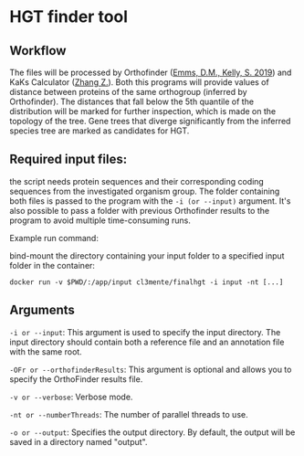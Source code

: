 # HGT finder tool

## Workflow

The files will be processed by Orthofinder ([Emms, D.M., Kelly, S. 2019](https://doi.org/10.1186/s13059-019-1832-y)) and KaKs Calculator ([Zhang Z.](https://doi.org/10.1016/j.gpb.2021.12.002)).
Both this programs will provide values of distance between proteins of the same orthogroup (inferred by Orthofinder).
The distances that fall below the 5th quantile of the distribution will be marked for further inspection, which is made on the topology of the tree. Gene trees that diverge significantly from the inferred species tree are marked as candidates for HGT.

## Required input files:
the script needs protein sequences and their corresponding coding sequences from the investigated organism group.
The folder containing both files is passed to the program with the `-i (or --input)` argument.
It's also possible to pass a folder with previous Orthofinder results to the program to avoid multiple time-consuming runs.

Example run command:

bind-mount the directory containing your input folder to a specified input folder in the container:

`docker run -v $PWD/:/app/input cl3mente/finalhgt -i input -nt [...]`

## Arguments

`-i or --input`: This argument is used to specify the input directory. The input directory should contain both a reference file and an annotation file with the same root.

`-OFr or --orthofinderResults`: This argument is optional and allows you to specify the OrthoFinder results file.

`-v or --verbose`: Verbose mode.

`-nt or --numberThreads`: The number of parallel threads to use.

`-o or --output`: Specifies the output directory. By default, the output will be saved in a directory named "output".
